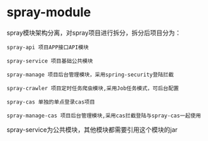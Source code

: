 # spray-module
spray模块架构分离，对spray项目进行拆分，拆分后项目分为：

```
spray-api 项目APP接口API模块

spray-service 项目基础公共模块

spray-manage 项目后台管理模块，采用spring-security登陆拦截

spray-crawler 项目定时任务爬虫模块,采用Job任务模式，可后台配置

spray-cas 单独的单点登录cas项目

spray-manage-cas 项目后台管理模块,采用cas拦截登陆与spray-cas一起使用
```

spray-service为公共模块，其他模块都需要引用这个模块的jar
